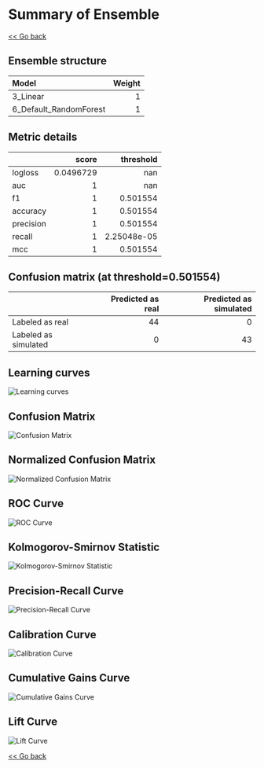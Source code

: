 # Summary of Ensemble

[<< Go back](../README.md)


## Ensemble structure
| Model                  |   Weight |
|:-----------------------|---------:|
| 3_Linear               |        1 |
| 6_Default_RandomForest |        1 |

## Metric details
|           |     score |     threshold |
|:----------|----------:|--------------:|
| logloss   | 0.0496729 | nan           |
| auc       | 1         | nan           |
| f1        | 1         |   0.501554    |
| accuracy  | 1         |   0.501554    |
| precision | 1         |   0.501554    |
| recall    | 1         |   2.25048e-05 |
| mcc       | 1         |   0.501554    |


## Confusion matrix (at threshold=0.501554)
|                      |   Predicted as real |   Predicted as simulated |
|:---------------------|--------------------:|-------------------------:|
| Labeled as real      |                  44 |                        0 |
| Labeled as simulated |                   0 |                       43 |

## Learning curves
![Learning curves](learning_curves.png)
## Confusion Matrix

![Confusion Matrix](confusion_matrix.png)


## Normalized Confusion Matrix

![Normalized Confusion Matrix](confusion_matrix_normalized.png)


## ROC Curve

![ROC Curve](roc_curve.png)


## Kolmogorov-Smirnov Statistic

![Kolmogorov-Smirnov Statistic](ks_statistic.png)


## Precision-Recall Curve

![Precision-Recall Curve](precision_recall_curve.png)


## Calibration Curve

![Calibration Curve](calibration_curve_curve.png)


## Cumulative Gains Curve

![Cumulative Gains Curve](cumulative_gains_curve.png)


## Lift Curve

![Lift Curve](lift_curve.png)



[<< Go back](../README.md)
